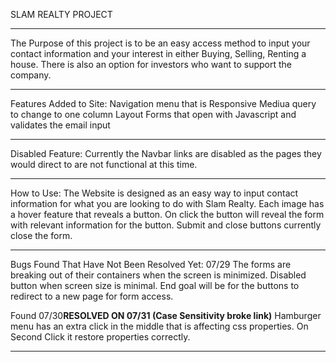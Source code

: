 SLAM REALTY PROJECT
**********************************************************************************

The Purpose of this project is to be an easy access method to input your contact information and your interest in either Buying, Selling, Renting a house. There is also an option for investors who want to support the company.
**********************************************************************************

Features Added to Site:
Navigation menu that is Responsive
Mediua query to change to one column Layout
Forms that open with Javascript and validates the email input

**********************************************************************************
Disabled Feature:
Currently the Navbar links are disabled as the pages they would direct to are not functional at this time.
**********************************************************************************
How to Use:
The Website is designed as an easy way to input contact information for what you are looking to do with Slam Realty. Each image has a hover feature that reveals a button. On click the button will reveal the form with relevant information for the button. Submit and close buttons currently close the form. 
**********************************************************************************
Bugs Found That Have Not Been Resolved Yet:
07/29
The forms are breaking out of their containers when the screen is minimized. Disabled button when screen size is minimal. End goal will be for the buttons to redirect to a new page for form access.

Found 07/30**RESOLVED ON 07/31 (Case Sensitivity broke link)**
Hamburger menu has an extra click in the middle that is affecting css properties. On Second Click it restore properties correctly.
**********************************************************************************